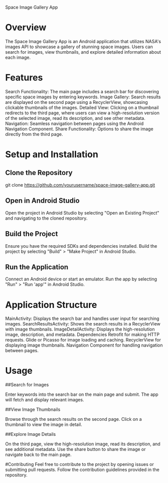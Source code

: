 Space Image Gallery App
# Overview
The Space Image Gallery App is an Android application that utilizes NASA's images API to showcase a gallery of stunning space images. Users can search for images, view thumbnails, and explore detailed information about each image.

# Features
Search Functionality: The main page includes a search bar for discovering specific space images by entering keywords.
Image Gallery: Search results are displayed on the second page using a RecyclerView, showcasing clickable thumbnails of the images.
Detailed View: Clicking on a thumbnail redirects to the third page, where users can view a high-resolution version of the selected image, read its description, and see other metadata.
Navigation: Seamless navigation between pages using the Android Navigation Component.
Share Functionality: Options to share the image directly from the third page.

# Setup and Installation
## Clone the Repository

git clone https://github.com/yourusername/space-image-gallery-app.git
## Open in Android Studio

Open the project in Android Studio by selecting "Open an Existing Project" and navigating to the cloned repository.

## Build the Project

Ensure you have the required SDKs and dependencies installed. Build the project by selecting "Build" > "Make Project" in Android Studio.


## Run the Application

Connect an Android device or start an emulator. Run the app by selecting "Run" > "Run 'app'" in Android Studio.

# Application Structure
MainActivity: Displays the search bar and handles user input for searching images.
SearchResultsActivity: Shows the search results in a RecyclerView with image thumbnails.
ImageDetailActivity: Displays the high-resolution image, description, and metadata.
Dependencies
Retrofit for making HTTP requests.
Glide or Picasso for image loading and caching.
RecyclerView for displaying image thumbnails.
Navigation Component for handling navigation between pages.
# Usage
##Search for Images

Enter keywords into the search bar on the main page and submit. The app will fetch and display relevant images.

##View Image Thumbnails

Browse through the search results on the second page. Click on a thumbnail to view the image in detail.

##Explore Image Details

On the third page, view the high-resolution image, read its description, and see additional metadata. Use the share button to share the image or navigate back to the main page.

#Contributing
Feel free to contribute to the project by opening issues or submitting pull requests. Follow the contribution guidelines provided in the repository.

